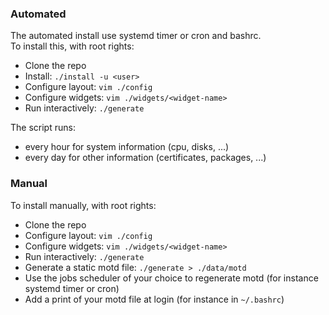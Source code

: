 ### Automated 

The automated install use systemd timer or cron and bashrc.  
To install this, with root rights:

* Clone the repo
* Install: `./install -u <user>`
* Configure layout: `vim ./config`
* Configure widgets: `vim ./widgets/<widget-name>`
* Run interactively: `./generate`

The script runs:
* every hour for system information (cpu, disks, ...)
* every day for other information (certificates, packages, ...)

### Manual

To install manually, with root rights:

* Clone the repo
* Configure layout: `vim ./config`
* Configure widgets: `vim ./widgets/<widget-name>`
* Run interactively: `./generate`
* Generate a static motd file: `./generate > ./data/motd`
* Use the jobs scheduler of your choice to regenerate motd (for instance systemd timer or cron) 
* Add a print of your motd file at login (for instance in `~/.bashrc`) 

